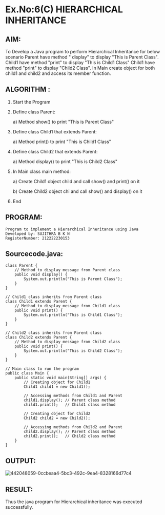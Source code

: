 # Ex.No:6(C) HIERARCHICAL INHERITANCE

## AIM:
To Develop a Java program to perform Hierarchical Inheritance for below scenario Parent have method " display" to display "This is Parent Class". Child1 have method "print" to display "This is Child1 Class" Child1 have method "print" to display "Child2 Class". In Main create object for both child1 and child2 and access its member function.

## ALGORITHM :

1. Start the Program
2. Define class Parent:

   a) Method show() to print "This is Parent Class"

3. Define class Child1 that extends Parent:

   a) Method print() to print "This is Child1 Class"

4. Define class Child2 that extends Parent:

   a) Method display() to print "This is Child2 Class"

5. In Main class main method:

   a) Create Child1 object child and call show() and print() on it

   b) Create Child2 object chi and call show() and display() on it

6. End

## PROGRAM:

```
Program to implement a Hierarchical Inheritance using Java
Developed by: SUJITHRA B K N
RegisterNumber: 212222230153
```

## Sourcecode.java:

```
class Parent {
    // Method to display message from Parent class
    public void display() {
        System.out.println("This is Parent Class");
    }
}

// Child1 class inherits from Parent class
class Child1 extends Parent {
    // Method to display message from Child1 class
    public void print() {
        System.out.println("This is Child1 Class");
    }
}

// Child2 class inherits from Parent class
class Child2 extends Parent {
    // Method to display message from Child2 class
    public void print() {
        System.out.println("This is Child2 Class");
    }
}

// Main class to run the program
public class Main {
    public static void main(String[] args) {
        // Creating object for Child1
        Child1 child1 = new Child1();
        
        // Accessing methods from Child1 and Parent
        child1.display(); // Parent class method
        child1.print();   // Child1 class method

        // Creating object for Child2
        Child2 child2 = new Child2();
        
        // Accessing methods from Child2 and Parent
        child2.display(); // Parent class method
        child2.print();   // Child2 class method
    }
}
```

## OUTPUT:

![442048059-0ccbeaa4-5bc3-492c-9ea4-8328166d77c4](https://github.com/user-attachments/assets/ec0cf3ef-a289-41bd-beb1-6968d4aa6499)

## RESULT:
Thus the java program for Hierarchical inheritance was executed successfully.
